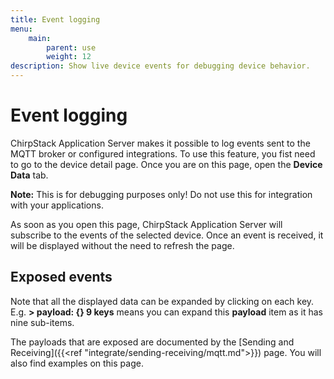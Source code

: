```yaml
---
title: Event logging
menu:
    main:
        parent: use
        weight: 12
description: Show live device events for debugging device behavior.
---
```


# Event logging

ChirpStack Application Server makes it possible to log events sent to the MQTT broker
or configured integrations. To use this feature, you fist need to go to
the device detail page. Once you are on this page, open the **Device Data**
tab.

**Note:** This is for debugging purposes only! Do not use this for integration
with your applications.

As soon as you open this page, ChirpStack Application Server will subscribe to the events
of the selected device. Once an event is received, it will be displayed
without the need to refresh the page.

## Exposed events

Note that all the displayed data can be expanded by clicking on each key.
E.g. **> payload: {} 9 keys** means you can expand this **payload**
item as it has nine sub-items.

The payloads that are exposed are documented by the
[Sending and Receiving]({{<ref "integrate/sending-receiving/mqtt.md">}}) page.
You will also find examples on this page.
